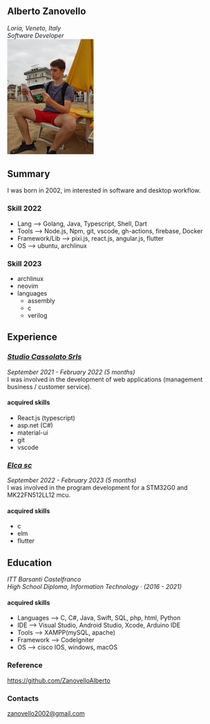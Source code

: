 ## **Alberto Zanovello**
*Loria, Veneto, Italy* <br>
*Software Developer* <br>
<img src="pic/sand.png" width="200px"></img>


## Summary
I was born in 2002, im interested in software and desktop workflow.

### Skill 2022
- Lang --> Golang, Java, Typescript, Shell, Dart
- Tools --> Node.js, Npm, git, vscode, gh-actions, firebase, Docker
- Framework/Lib --> pixi.js, react.js, angular.js, flutter
- OS --> ubuntu, archlinux

### Skill 2023
- archlinux
- neovim
- languages
    - assembly
    - c
    - verilog

## Experience

### [*Studio Cassolato Srls*](https://www.studiocassolato.it/method)
*September 2021 - February 2022 (5 months)* <br>
I was involved in the development of web applications (management
business / customer service). <br>
#### **acquired skills**
- React.js (typescript)
- asp.net (C#)
- material-ui
- git
- vscode

### [*Elca sc*](https://elca-sc.com/)
*September 2022 - February 2023 (5 months)* <br>
I was involved in the program development for a STM32G0 and MK22FN512LL12 mcu. <br>
#### **acquired skills**
- c
- elm
- flutter 

## Education
*ITT Barsanti Castelfranco* <br>
*High School Diploma, Information Technology · (2016 - 2021)* <br>
#### **acquired skills**
- Languages --> C, C#, Java, Swift, SQL, php, html, Python
- IDE --> Visual Studio, Android Studio, Xcode, Arduino IDE
- Tools --> XAMPP(mySQL, apache)
- Framework --> CodeIgniter
- OS --> cisco IOS, windows, macOS


### Reference 
https://github.com/ZanovelloAlberto <br>

### Contacts
zanovello2002@gmail.com
